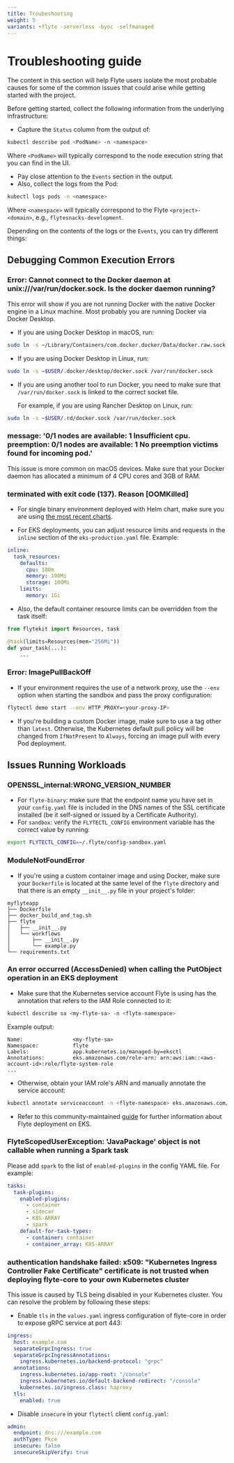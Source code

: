 ```yaml
---
title: Troubeshooting
weight: 5
variants: +flyte -serverless -byoc -selfmanaged
---
```


# Troubleshooting guide

The content in this section will help Flyte users isolate the most probable causes for some of the common issues that could arise while getting started with the project.

Before getting started, collect the following information from the underlying infrastructure:

- Capture the `Status` column from the output of:

```bash
kubectl describe pod <PodName> -n <namespace>
```

Where `<PodName>` will typically correspond to the node execution string that you can find in the UI.

- Pay close attention to the `Events` section in the output.
- Also, collect the logs from the Pod:

```bash
kubectl logs pods -n <namespace>
```

Where `<namespace>` will typically correspond to the Flyte `<project>-<domain>`, e.g., `flytesnacks-development`.

Depending on the contents of the logs or the `Events`, you can try different things:

## Debugging Common Execution Errors

### Error: Cannot connect to the Docker daemon at unix:///var/run/docker.sock. Is the docker daemon running?

This error will show if you are not running Docker with the native Docker engine in a Linux machine. Most probably you are running Docker via Docker Desktop.

- If you are using Docker Desktop in macOS, run:

```bash
sudo ln -s ~/Library/Containers/com.docker.docker/Data/docker.raw.sock /var/run/docker.sock
```

- If you are using Docker Desktop in Linux, run:

```bash
sudo ln -s ~$USER/.docker/desktop/docker.sock /var/run/docker.sock
```

- If you are using another tool to run Docker, you need to make sure that `/var/run/docker.sock` is linked to the correct socket file.

  For example, if you are using Rancher Desktop on Linux, run:

```bash
sudo ln -s ~$USER/.rd/docker.sock /var/run/docker.sock
```

### message: '0/1 nodes are available: 1 Insufficient cpu. preemption: 0/1 nodes are available: 1 No preemption victims found for incoming pod.'

This issue is more common on macOS devices. Make sure that your Docker daemon has allocated a minimum of 4 CPU cores and 3GB of RAM.

### terminated with exit code (137). Reason [OOMKilled]

- For single binary environment deployed with Helm chart, make sure you are using [the most recent charts](https://github.com/flyteorg/flyte/tree/master/charts).

- For EKS deployments, you can adjust resource limits and requests in the `inline` section of the `eks-production.yaml` file. Example:

```yaml
inline:
  task_resources:
    defaults:
      cpu: 100m
      memory: 100Mi
      storage: 100Mi
    limits:
      memory: 1Gi
```

- Also, the default container resource limits can be overridden from the task itself:

```python
from flytekit import Resources, task

@task(limits=Resources(mem="256Mi"))
def your_task(...):
    ...
```

### Error: ImagePullBackOff

- If your environment requires the use of a network proxy, use the `--env` option when starting the sandbox and pass the proxy configuration:

```bash
flytectl demo start --env HTTP_PROXY=<your-proxy-IP>
```

- If you're building a custom Docker image, make sure to use a tag other than `latest`. Otherwise, the Kubernetes default pull policy will be changed from `IfNotPresent` to `Always`, forcing an image pull with every Pod deployment.

## Issues Running Workloads

### OPENSSL_internal:WRONG_VERSION_NUMBER

- For `flyte-binary`: make sure that the endpoint name you have set in your `config.yaml` file is included in the DNS names of the SSL certificate installed (be it self-signed or issued by a Certificate Authority).
- For `sandbox`: verify the `FLYTECTL_CONFIG` environment variable has the correct value by running:

```bash
export FLYTECTL_CONFIG=~/.flyte/config-sandbox.yaml
```

### ModuleNotFoundError

- If you're using a custom container image and using Docker, make sure your `Dockerfile` is located at the same level of the `flyte` directory and that there is an empty `__init__.py` file in your project's folder:

```plaintext
myflyteapp
├── Dockerfile
├── docker_build_and_tag.sh
├── flyte
│   ├── __init__.py
│   └── workflows
│       ├── __init__.py
│       └── example.py
└── requirements.txt
```

### An error occurred (AccessDenied) when calling the PutObject operation in an EKS deployment

- Make sure that the Kubernetes service account Flyte is using has the annotation that refers to the IAM Role connected to it:

```bash
kubectl describe sa <my-flyte-sa> -n <flyte-namespace>
```

Example output:

```plaintext
Name:                <my-flyte-sa>
Namespace:           flyte
Labels:              app.kubernetes.io/managed-by=eksctl
Annotations:         eks.amazonaws.com/role-arn: arn:aws:iam::<aws-account-id>:role/flyte-system-role
...
```

- Otherwise, obtain your IAM role's ARN and manually annotate the service account:

```bash
kubectl annotate serviceaccount -n <flyte-namespace> eks.amazonaws.com/role-arn=arn:aws:iam::xxxx:role/<flyte-iam-role>
```

- Refer to this community-maintained [guide](https://github.com/davidmirror-ops/flyte-the-hard-way/blob/main/docs/03-roles-service-accounts.md) for further information about Flyte deployment on EKS.

### FlyteScopedUserException: 'JavaPackage' object is not callable when running a Spark task

Please add `spark` to the list of `enabled-plugins` in the config YAML file. For example:

```yaml
tasks:
  task-plugins:
    enabled-plugins:
      - container
      - sidecar
      - K8S-ARRAY
      - spark
    default-for-task-types:
      - container: container
      - container_array: K8S-ARRAY
```

### authentication handshake failed: x509: "Kubernetes Ingress Controller Fake Certificate" certificate is not trusted when deploying flyte-core to your own Kubernetes cluster

This issue is caused by TLS being disabled in your Kubernetes cluster. You can resolve the problem by following these steps:

- Enable `tls` in the `values.yaml` ingress configuration of flyte-core in order to expose gRPC service at port 443:

```yaml
ingress:
  host: example.com
  separateGrpcIngress: true
  separateGrpcIngressAnnotations:
    ingress.kubernetes.io/backend-protocol: "grpc"
  annotations:
    ingress.kubernetes.io/app-root: "/console"
    ingress.kubernetes.io/default-backend-redirect: "/console"
    kubernetes.io/ingress.class: haproxy
  tls:
    enabled: true
```

- Disable `insecure` in your `flytectl` client `config.yaml`:

```yaml
admin:
  endpoint: dns:///example.com
  authType: Pkce
  insecure: false
  insecureSkipVerify: true
```
